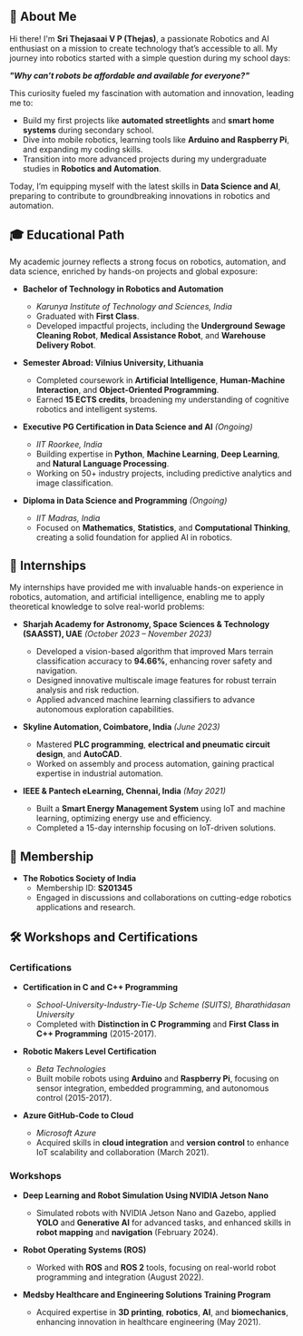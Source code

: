 ## **🚀 About Me**

Hi there! I'm **Sri Thejasaai V P (Thejas)**, a passionate Robotics and AI enthusiast on a mission to 
create technology that’s accessible to all. My journey into robotics started with a simple question 
during my school days:

***"Why can’t robots be affordable and available for everyone?"***

This curiosity fueled my fascination with automation and innovation, leading me to:

- Build my first projects like **automated streetlights** and **smart home systems** during secondary school.
- Dive into mobile robotics, learning tools like **Arduino and Raspberry Pi**, and expanding my coding skills.
- Transition into more advanced projects during my undergraduate studies in **Robotics and Automation**.

Today, I’m equipping myself with the latest skills in **Data Science and AI**, preparing to contribute to 
groundbreaking innovations in robotics and automation.

## 🎓 **Educational Path**
My academic journey reflects a strong focus on robotics, automation, and data science, enriched by hands-on projects and global exposure:

- **Bachelor of Technology in Robotics and Automation**  
  - *Karunya Institute of Technology and Sciences, India*  
  - Graduated with **First Class**.  
  - Developed impactful projects, including the **Underground Sewage Cleaning Robot**, **Medical Assistance Robot**, and **Warehouse Delivery Robot**.  

- **Semester Abroad: Vilnius University, Lithuania**  
  - Completed coursework in **Artificial Intelligence**, **Human-Machine Interaction**, and **Object-Oriented Programming**.  
  - Earned **15 ECTS credits**, broadening my understanding of cognitive robotics and intelligent systems.

- **Executive PG Certification in Data Science and AI** *(Ongoing)*  
  - *IIT Roorkee, India*  
  - Building expertise in **Python**, **Machine Learning**, **Deep Learning**, and **Natural Language Processing**.  
  - Working on 50+ industry projects, including predictive analytics and image classification.

- **Diploma in Data Science and Programming** *(Ongoing)*  
  - *IIT Madras, India*  
  - Focused on **Mathematics**, **Statistics**, and **Computational Thinking**, creating a solid foundation for applied AI in robotics.

## 💼 **Internships**
My internships have provided me with invaluable hands-on experience in robotics, automation, and artificial intelligence, enabling me to 
apply theoretical knowledge to solve real-world problems:

- **Sharjah Academy for Astronomy, Space Sciences & Technology (SAASST), UAE** *(October 2023 – November 2023)*  
  - Developed a vision-based algorithm that improved Mars terrain classification accuracy to **94.66%**, enhancing rover safety and navigation.  
  - Designed innovative multiscale image features for robust terrain analysis and risk reduction.  
  - Applied advanced machine learning classifiers to advance autonomous exploration capabilities.  

- **Skyline Automation, Coimbatore, India** *(June 2023)*  
  - Mastered **PLC programming**, **electrical and pneumatic circuit design**, and **AutoCAD**.  
  - Worked on assembly and process automation, gaining practical expertise in industrial automation.  

- **IEEE & Pantech eLearning, Chennai, India** *(May 2021)*  
  - Built a **Smart Energy Management System** using IoT and machine learning, optimizing energy use and efficiency.  
  - Completed a 15-day internship focusing on IoT-driven solutions.
 
## 🏅 **Membership**
- **The Robotics Society of India**  
  - Membership ID: **S201345**  
  - Engaged in discussions and collaborations on cutting-edge robotics applications and research.
## 🛠 **Workshops and Certifications**

### **Certifications**
- **Certification in C and C++ Programming**  
  - *School-University-Industry-Tie-Up Scheme (SUITS), Bharathidasan University*  
  - Completed with **Distinction in C Programming** and **First Class in C++ Programming** (2015-2017).  

- **Robotic Makers Level Certification**  
  - *Beta Technologies*  
  - Built mobile robots using **Arduino** and **Raspberry Pi**, focusing on sensor integration, embedded programming, and autonomous control (2015-2017).  

- **Azure GitHub-Code to Cloud**  
  - *Microsoft Azure*  
  - Acquired skills in **cloud integration** and **version control** to enhance IoT scalability and collaboration (March 2021).  

### **Workshops**
- **Deep Learning and Robot Simulation Using NVIDIA Jetson Nano**  
  - Simulated robots with NVIDIA Jetson Nano and Gazebo, applied **YOLO** and **Generative AI** for advanced tasks, and enhanced skills
    in **robot mapping** and **navigation** (February 2024).  

- **Robot Operating Systems (ROS)**  
  - Worked with **ROS** and **ROS 2** tools, focusing on real-world robot programming and integration (August 2022).  

- **Medsby Healthcare and Engineering Solutions Training Program**  
  - Acquired expertise in **3D printing**, **robotics**, **AI**, and **biomechanics**, enhancing innovation in healthcare engineering (May 2021).  


  
	




